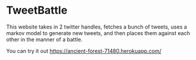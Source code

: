 # TweetBattle

This website takes in 2 twitter handles, fetches a bunch of tweets, uses a markov model to generate new tweets, and then places them against each other in the manner of a battle.

You can try it out https://ancient-forest-71480.herokuapp.com/
